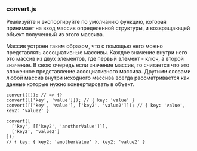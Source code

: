 ### convert.js

Реализуйте и экспортируйте по умолчанию функцию, которая принимает на вход массив определенной структуры, и возвращающей объект полученный из этого массива.

Массив устроен таким образом, что с помощью него можно представлять ассоциативные массивы. Каждое значение внутри него это массив из двух элементов, где первый элемент - ключ, а второй значение. В свою очередь если значение массив, то считается что это вложенное представление ассоциативного массива. Другими словами любой массив внутри исходного массива всегда рассматривается как данные которые нужно конвертировать в объект.

```
convert([]); // => {}
convert([['key', 'value']]); // { key: 'value' }
convert([['key', 'value'], ['key2', 'value2']]); // { key: 'value', key2: 'value2' }

convert([
  ['key', [['key2', 'anotherValue']]],
  ['key2', 'value2']
]);
// { key: { key2: 'anotherValue' }, key2: 'value2' }
```